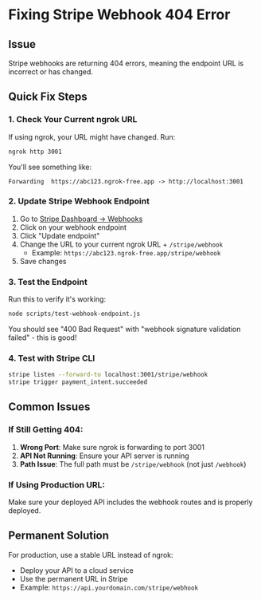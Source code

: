 # Fixing Stripe Webhook 404 Error

## Issue
Stripe webhooks are returning 404 errors, meaning the endpoint URL is incorrect or has changed.

## Quick Fix Steps

### 1. Check Your Current ngrok URL

If using ngrok, your URL might have changed. Run:
```bash
ngrok http 3001
```

You'll see something like:
```
Forwarding  https://abc123.ngrok-free.app -> http://localhost:3001
```

### 2. Update Stripe Webhook Endpoint

1. Go to [Stripe Dashboard → Webhooks](https://dashboard.stripe.com/webhooks)
2. Click on your webhook endpoint
3. Click "Update endpoint"
4. Change the URL to your current ngrok URL + `/stripe/webhook`
   - Example: `https://abc123.ngrok-free.app/stripe/webhook`
5. Save changes

### 3. Test the Endpoint

Run this to verify it's working:
```bash
node scripts/test-webhook-endpoint.js
```

You should see "400 Bad Request" with "webhook signature validation failed" - this is good!

### 4. Test with Stripe CLI

```bash
stripe listen --forward-to localhost:3001/stripe/webhook
stripe trigger payment_intent.succeeded
```

## Common Issues

### If Still Getting 404:

1. **Wrong Port**: Make sure ngrok is forwarding to port 3001
2. **API Not Running**: Ensure your API server is running
3. **Path Issue**: The full path must be `/stripe/webhook` (not just `/webhook`)

### If Using Production URL:

Make sure your deployed API includes the webhook routes and is properly deployed.

## Permanent Solution

For production, use a stable URL instead of ngrok:
- Deploy your API to a cloud service
- Use the permanent URL in Stripe
- Example: `https://api.yourdomain.com/stripe/webhook`